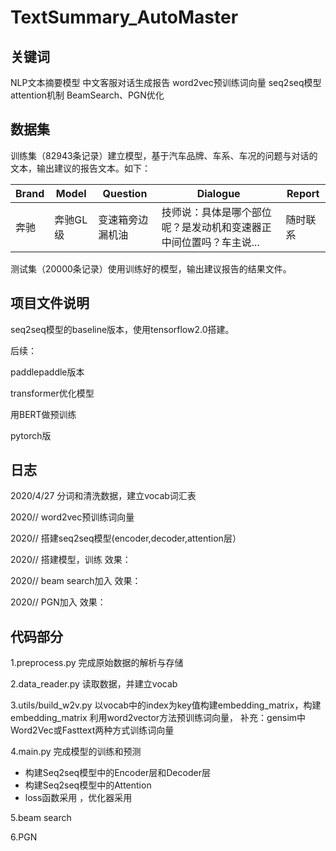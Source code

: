 # TextSummary_AutoMaster
## 关键词
NLP文本摘要模型    中文客服对话生成报告    word2vec预训练词向量    seq2seq模型    attention机制    BeamSearch、PGN优化

## 数据集


训练集（82943条记录）建立模型，基于汽车品牌、车系、车况的问题与对话的文本，输出建议的报告文本。如下：

| Brand | Model | Question | Dialogue | Report |
| --- | --- | --- | --- | ---|
| 奔驰 | 奔驰GL级 |  变速箱旁边漏机油 | 技师说：具体是哪个部位呢？是发动机和变速器正中间位置吗？车主说... | 随时联系 |


测试集（20000条记录）使用训练好的模型，输出建议报告的结果文件。




## 项目文件说明
seq2seq模型的baseline版本，使用tensorflow2.0搭建。

后续：

paddlepaddle版本

transformer优化模型

用BERT做预训练

pytorch版




## 日志
2020/4/27 分词和清洗数据，建立vocab词汇表

2020// word2vec预训练词向量

2020// 搭建seq2seq模型(encoder,decoder,attention层）

2020// 搭建模型，训练
效果：

2020// beam search加入
效果：

2020// PGN加入
效果：




## 代码部分

1.preprocess.py
完成原始数据的解析与存储


2.data_reader.py
读取数据，并建立vocab


3.utils/build_w2v.py
以vocab中的index为key值构建embedding_matrix，构建embedding_matrix
利用word2vector方法预训练词向量，
补充：gensim中Word2Vec或Fasttext两种方式训练词向量


4.main.py
完成模型的训练和预测
- 构建Seq2seq模型中的Encoder层和Decoder层
- 构建Seq2seq模型中的Attention
- loss函数采用    ，优化器采用   


5.beam search


6.PGN








